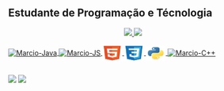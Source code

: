 ## Estudante de Programação e Técnologia
<div align="center">
  <a href="https://github.com/marciogui12">
  <img height="140em" src="https://github-readme-stats.vercel.app/api?username=marciogui12&show_icons=true&theme=dark&include_all_commits=true&count_private=true"/>
  <img height="140em" src="https://github-readme-stats.vercel.app/api/top-langs/?username=marciogui12&layout=compact&langs_count=7&theme=dark"/>
</div>
<div style="display: inline_block"><br>
  <img align="center" alt="Marcio-Java" height="30" width="40" src="https://cdn.jsdelivr.net/gh/devicons/devicon/icons/java/java-original.svg">
  <img align="center" alt="Marcio-JS" height="30" width="40" src="https://cdn.jsdelivr.net/gh/devicons/devicon/icons/javascript/javascript-original.svg">
  <img align="center" alt="Marcio-HTML" height="30" width="40" src="https://raw.githubusercontent.com/devicons/devicon/master/icons/html5/html5-original.svg">
  <img align="center" alt="Marcio-CSS" height="30" width="40" src="https://raw.githubusercontent.com/devicons/devicon/master/icons/css3/css3-original.svg">
  <img align="center" alt="Marcio-Python" height="30" width="40" src="https://raw.githubusercontent.com/devicons/devicon/master/icons/python/python-original.svg">
  <img align="center" alt="Marcio-C++" height="30" width="40" src="https://cdn.jsdelivr.net/gh/devicons/devicon/icons/cplusplus/cplusplus-original.svg">
 
</div>
  
  ##
 
<div> 

  <a href = "mailto:marciohspb@gmail.com"><img src="https://img.shields.io/badge/-Gmail-%23333?style=for-the-badge&logo=gmail&logoColor=white" target="_blank"></a>
  <a href="https://www.linkedin.com/in/marcio-guilherme-259923234/" target="_blank"><img src="https://img.shields.io/badge/-LinkedIn-%230077B5?style=for-the-badge&logo=linkedin&logoColor=white" target="_blank"></a> 
 
  
 
</div>
